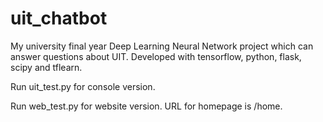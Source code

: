 # uit_chatbot
My university final year Deep Learning Neural Network project which can answer questions about UIT. Developed with tensorflow, python, flask, scipy and tflearn.

Run uit_test.py for console version.

Run web_test.py for website version.
URL for homepage is /home.
